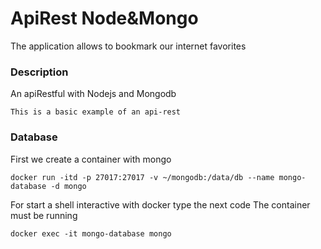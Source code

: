 # ApiRest Node&Mongo
The application allows to bookmark our internet favorites

### Description
An apiRestful with Nodejs and Mongodb

```
This is a basic example of an api-rest
```

### Database
First we create a container with mongo
```
docker run -itd -p 27017:27017 -v ~/mongodb:/data/db --name mongo-database -d mongo
```

For start a shell interactive with docker type the next code
The container must be running
```
docker exec -it mongo-database mongo
```